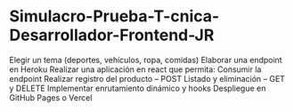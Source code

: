 # Simulacro-Prueba-T-cnica-Desarrollador-Frontend-JR
Elegir un tema (deportes, vehículos, ropa, comidas) Elaborar una endpoint en Heroku Realizar una aplicación en react que permita: Consumir la endpoint Realizar registro del producto – POST Listado y eliminación – GET y DELETE Implementar enrutamiento dinámico y hooks Despliegue en GitHub Pages o Vercel
